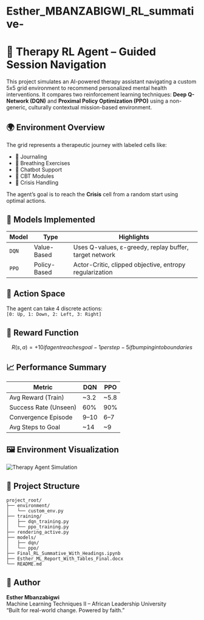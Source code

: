 # Esther_MBANZABIGWI_RL_summative-

# 🤖 Therapy RL Agent – Guided Session Navigation

This project simulates an AI-powered therapy assistant navigating a custom 5x5 grid environment to recommend personalized mental health interventions. It compares two reinforcement learning techniques: **Deep Q-Network (DQN)** and **Proximal Policy Optimization (PPO)** using a non-generic, culturally contextual mission-based environment.

## 🌍 Environment Overview
The grid represents a therapeutic journey with labeled cells like:

- 🩵 Journaling
- 💨 Breathing Exercises
- 💬 Chatbot Support
- 🧠 CBT Modules
- 🚨 Crisis Handling

The agent’s goal is to reach the **Crisis** cell from a random start using optimal actions.

## 🧠 Models Implemented
| Model | Type | Highlights |
|-------|------|------------|
| `DQN` | Value-Based | Uses Q-values, ε-greedy, replay buffer, target network |
| `PPO` | Policy-Based | Actor-Critic, clipped objective, entropy regularization |

## 🎯 Action Space
The agent can take 4 discrete actions:  
`[0: Up, 1: Down, 2: Left, 3: Right]`

## 🏁 Reward Function

```math
R(s, a) =
  +10 if agent reaches goal
  -1  per step
  -5  if bumping into boundaries
```

## 📈 Performance Summary

| Metric                     | DQN        | PPO        |
|----------------------------|------------|------------|
| Avg Reward (Train)         | ~3.2       | ~5.8       |
| Success Rate (Unseen)      | 60%        | 90%        |
| Convergence Episode        | 9–10       | 6–7        |
| Avg Steps to Goal          | ~14        | ~9         |

## 🖼️ Environment Visualization

![Therapy Agent Simulation](therapy_agent_simulation.gif)

## 📁 Project Structure

```
project_root/
├── environment/
│   └── custom_env.py
├── training/
│   ├── dqn_training.py
│   └── ppo_training.py
├── rendering_active.py
├── models/
│   ├── dqn/
│   └── ppo/
├── Final_RL_Summative_With_Headings.ipynb
├── Esther_ML_Report_With_Tables_Final.docx
└── README.md
```

## 🙌 Author
**Esther Mbanzabigwi**  
Machine Learning Techniques II – African Leadership University  
“Built for real-world change. Powered by faith.”

